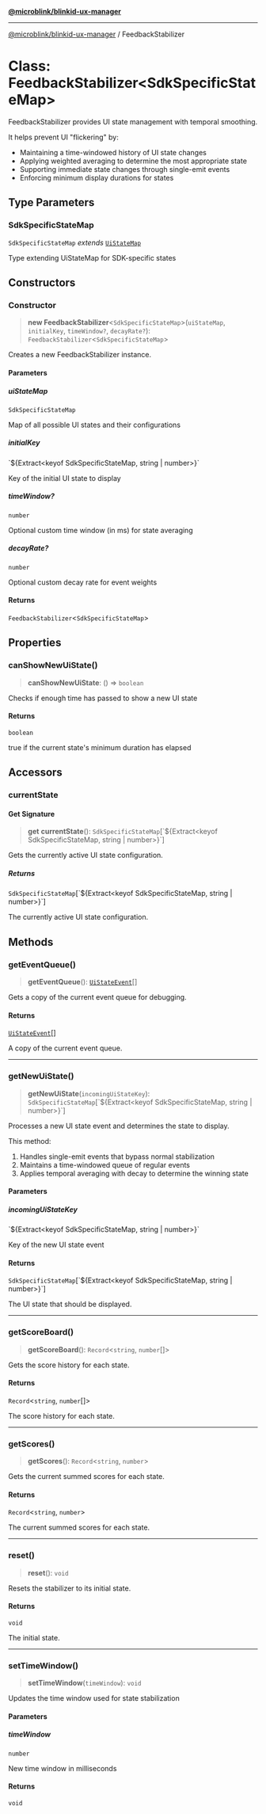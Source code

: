 [**@microblink/blinkid-ux-manager**](../README.md)

***

[@microblink/blinkid-ux-manager](../README.md) / FeedbackStabilizer

# Class: FeedbackStabilizer\<SdkSpecificStateMap\>

FeedbackStabilizer provides UI state management with temporal smoothing.

It helps prevent UI "flickering" by:
- Maintaining a time-windowed history of UI state changes
- Applying weighted averaging to determine the most appropriate state
- Supporting immediate state changes through single-emit events
- Enforcing minimum display durations for states

## Type Parameters

### SdkSpecificStateMap

`SdkSpecificStateMap` *extends* [`UiStateMap`](../type-aliases/UiStateMap.md)

Type extending UiStateMap for SDK-specific states

## Constructors

### Constructor

> **new FeedbackStabilizer**\<`SdkSpecificStateMap`\>(`uiStateMap`, `initialKey`, `timeWindow?`, `decayRate?`): `FeedbackStabilizer`\<`SdkSpecificStateMap`\>

Creates a new FeedbackStabilizer instance.

#### Parameters

##### uiStateMap

`SdkSpecificStateMap`

Map of all possible UI states and their configurations

##### initialKey

\`$\{Extract\<keyof SdkSpecificStateMap, string \| number\>\}\`

Key of the initial UI state to display

##### timeWindow?

`number`

Optional custom time window (in ms) for state averaging

##### decayRate?

`number`

Optional custom decay rate for event weights

#### Returns

`FeedbackStabilizer`\<`SdkSpecificStateMap`\>

## Properties

### canShowNewUiState()

> **canShowNewUiState**: () => `boolean`

Checks if enough time has passed to show a new UI state

#### Returns

`boolean`

true if the current state's minimum duration has elapsed

## Accessors

### currentState

#### Get Signature

> **get** **currentState**(): `SdkSpecificStateMap`\[\`$\{Extract\<keyof SdkSpecificStateMap, string \| number\>\}\`\]

Gets the currently active UI state configuration.

##### Returns

`SdkSpecificStateMap`\[\`$\{Extract\<keyof SdkSpecificStateMap, string \| number\>\}\`\]

The currently active UI state configuration.

## Methods

### getEventQueue()

> **getEventQueue**(): [`UiStateEvent`](../type-aliases/UiStateEvent.md)[]

Gets a copy of the current event queue for debugging.

#### Returns

[`UiStateEvent`](../type-aliases/UiStateEvent.md)[]

A copy of the current event queue.

***

### getNewUiState()

> **getNewUiState**(`incomingUiStateKey`): `SdkSpecificStateMap`\[\`$\{Extract\<keyof SdkSpecificStateMap, string \| number\>\}\`\]

Processes a new UI state event and determines the state to display.

This method:
1. Handles single-emit events that bypass normal stabilization
2. Maintains a time-windowed queue of regular events
3. Applies temporal averaging with decay to determine the winning state

#### Parameters

##### incomingUiStateKey

\`$\{Extract\<keyof SdkSpecificStateMap, string \| number\>\}\`

Key of the new UI state event

#### Returns

`SdkSpecificStateMap`\[\`$\{Extract\<keyof SdkSpecificStateMap, string \| number\>\}\`\]

The UI state that should be displayed.

***

### getScoreBoard()

> **getScoreBoard**(): `Record`\<`string`, `number`[]\>

Gets the score history for each state.

#### Returns

`Record`\<`string`, `number`[]\>

The score history for each state.

***

### getScores()

> **getScores**(): `Record`\<`string`, `number`\>

Gets the current summed scores for each state.

#### Returns

`Record`\<`string`, `number`\>

The current summed scores for each state.

***

### reset()

> **reset**(): `void`

Resets the stabilizer to its initial state.

#### Returns

`void`

The initial state.

***

### setTimeWindow()

> **setTimeWindow**(`timeWindow`): `void`

Updates the time window used for state stabilization

#### Parameters

##### timeWindow

`number`

New time window in milliseconds

#### Returns

`void`
